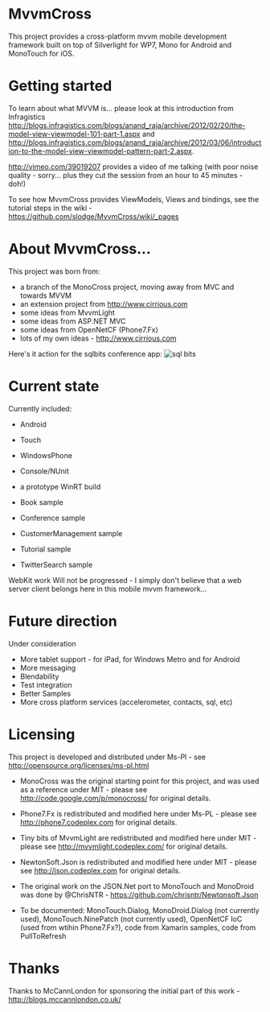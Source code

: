 # MvvmCross

This project provides a cross-platform mvvm mobile development framework built on top of Silverlight for WP7, Mono for Android and MonoTouch for iOS.

# Getting started

To learn about what MVVM is... please look at this introduction from Infragistics http://blogs.infragistics.com/blogs/anand_raja/archive/2012/02/20/the-model-view-viewmodel-101-part-1.aspx and http://blogs.infragistics.com/blogs/anand_raja/archive/2012/03/06/introduction-to-the-model-view-viewmodel-pattern-part-2.aspx.

http://vimeo.com/39019207 provides a video of me talking (with poor noise quality - sorry... plus they cut the session from an hour to 45 minutes - doh!)

To see how MvvmCross provides ViewModels, Views and bindings, see the tutorial steps in the wiki - https://github.com/slodge/MvvmCross/wiki/_pages

# About MvvmCross...

This project was born from:

- a branch of the MonoCross project, moving away from MVC and towards MVVM
- an extension project from http://www.cirrious.com
- some ideas from MvvmLight
- some ideas from ASP.NET MVC
- some ideas from OpenNetCF (Phone7.Fx)
- lots of my own ideas - http://www.cirrious.com

Here's it action for the sqlbits conference app:
![sql bits](http://i.imgur.com/lVPv1.png)
<!-- http://i.imgur.com/vfWen.png -->

# Current state

Currently included:

- Android 
- Touch 
- WindowsPhone 
- Console/NUnit
- a prototype WinRT build

- Book sample
- Conference sample
- CustomerManagement sample
- Tutorial sample
- TwitterSearch sample


WebKit work Will not be progressed - I simply don't believe that a web server client belongs here in this mobile mvvm framework...

# Future direction

Under consideration

- More tablet support - for iPad, for Windows Metro and for Android
- More messaging
- Blendability
- Test integration
- Better Samples
- More cross platform services (accelerometer, contacts, sql, etc)

# Licensing

This project is developed and distributed under Ms-Pl - see http://opensource.org/licenses/ms-pl.html

- MonoCross was the original starting point for this project, and was used as a reference under MIT - please see http://code.google.com/p/monocross/ for original details.
- Phone7.Fx is redistributed and modified here under Ms-PL - please see http://phone7.codeplex.com for original details.
- Tiny bits of MvvmLight are redistributed and modified here under MIT - please see http://mvvmlight.codeplex.com/ for original details.
- NewtonSoft.Json is redistributed and modified here under MIT - please see http://json.codeplex.com for original details. 
- The original work on the JSON.Net port to MonoTouch and MonoDroid was done by @ChrisNTR - https://github.com/chrisntr/Newtonsoft.Json

- To be documented: MonoTouch.Dialog, MonoDroid.Dialog (not currently used), MonoTouch.NinePatch (not currently used), OpenNetCF IoC (used from wtihin Phone7.Fx?), code from Xamarin samples, code from PullToRefresh

# Thanks

Thanks to McCannLondon for sponsoring the initial part of this work - http://blogs.mccannlondon.co.uk/